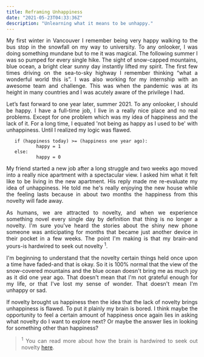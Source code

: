 ```yaml
---
title: Reframing Unhappiness
date: "2021-05-23T04:33:36Z"
description: "Unlearning what it means to be unhappy."
---
```


<style>
body {
text-align: justify}
</style>


My first winter in Vancouver I remember being very happy walking to the bus stop in the snowfall on my way to university. To any onlooker, I was doing something mundane but to me it was magical. The following summer I was so pumped for every single hike. The sight of snow-capped mountains, blue ocean, a bright clear sunny day instantly lifted my spirit. The first few times driving on the sea-to-sky highway I remember thinking “what a wonderful world this is”. I was also working for my internship with an awesome team and challenge. This was when the pandemic was at its height in many countries and I was acutely aware of the privilege I had.

Let’s fast forward to one year later, summer 2021. To any onlooker, I should be happy. I have a full-time job, I live in a really nice place and no real problems. Except for one problem which was my idea of happiness and the lack of it. For a long time, I equated 'not being as happy as I used to be' with unhappiness. Until I realized my logic was flawed.



       if (happiness today) >= (happiness one year ago):
               happy = 1
       else: 
               happy = 0



My friend started a new job after a long struggle and two weeks ago moved into a really nice apartment with a spectacular view. I asked him what it felt like to be living in the new apartment. His reply made me re-evaluate my idea of unhappiness. He told me he's really enjoying the new house while the feeling lasts because in about two months the happiness from this novelty will fade away.

As humans, we are attracted to novelty, and when we experience something novel every single day by definition that thing is no longer a novelty. I'm sure you've heard the stories about the shiny new phone someone was anticipating for months that became just another device in their pocket in a few weeks. The point I'm making is that my brain-and yours-is hardwired to seek out novelty <sup>1</sup>. 

I'm beginning to understand that the novelty certain things held once upon a time have faded-and that is okay. So it is 100% normal that the view of the snow-covered mountains and the blue ocean doesn't bring me as much joy as it did one year ago. That doesn't mean that I'm not grateful enough for my life, or that I've lost my sense of wonder. That doesn't mean I'm unhappy or sad.

If novelty brought us happiness then the idea that the lack of novelty brings unhappiness is flawed. To put it plainly my brain is bored. I think maybe the opportunity to feel a certain amount of happiness once again lies in asking what novelty do I want to explore next? Or maybe the answer lies in looking for something other than happiness? 

> <sup>1</sup> You can read more about how the brain is hardwired to seek out novelty [here](https://lifehacker.com/novelty-and-the-brain-why-new-things-make-us-feel-so-g-508983802).

